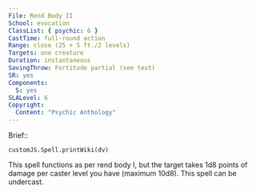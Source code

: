 ```yaml
---
File: Rend Body II
School: evocation
ClassList: { psychic: 6 }
CastTime: full-round action
Range: close (25 + 5 ft./2 levels)
Targets: one creature
Duration: instantaneous
SavingThrow: Fortitude partial (see text)
SR: yes
Components:
  S: yes
SLALevel: 6
Copyright:
  Content: "Psychic Anthology"
---
```

Brief:: 

```dataviewjs
customJS.Spell.printWiki(dv)
```

This spell functions as per rend body I, but the target takes 1d8 points of damage per caster level you have (maximum 10d8). This spell can be undercast.
